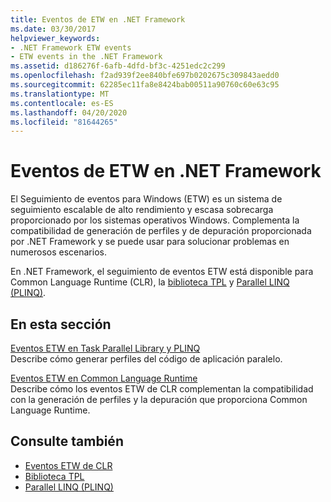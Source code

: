 ```yaml
---
title: Eventos de ETW en .NET Framework
ms.date: 03/30/2017
helpviewer_keywords:
- .NET Framework ETW events
- ETW events in the .NET Framework
ms.assetid: d186276f-6afb-4dfd-bf3c-4251edc2c299
ms.openlocfilehash: f2ad939f2ee840bfe697b0202675c309843aedd0
ms.sourcegitcommit: 62285ec11fa8e8424bab00511a90760c60e63c95
ms.translationtype: MT
ms.contentlocale: es-ES
ms.lasthandoff: 04/20/2020
ms.locfileid: "81644265"
---
```

# <a name="etw-events-in-the-net-framework"></a>Eventos de ETW en .NET Framework
El Seguimiento de eventos para Windows (ETW) es un sistema de seguimiento escalable de alto rendimiento y escasa sobrecarga proporcionado por los sistemas operativos Windows. Complementa la compatibilidad de generación de perfiles y de depuración proporcionada por .NET Framework y se puede usar para solucionar problemas en numerosos escenarios.  
  
 En .NET Framework, el seguimiento de eventos ETW está disponible para Common Language Runtime (CLR), la [biblioteca TPL](../../standard/parallel-programming/task-parallel-library-tpl.md) y [Parallel LINQ (PLINQ)](../../standard/parallel-programming/introduction-to-plinq.md).  
  
## <a name="in-this-section"></a>En esta sección  
 [Eventos ETW en Task Parallel Library y PLINQ](etw-events-in-task-parallel-library-and-plinq.md)  
 Describe cómo generar perfiles del código de aplicación paralelo.  
  
 [Eventos ETW en Common Language Runtime](etw-events-in-the-common-language-runtime.md)  
 Describe cómo los eventos ETW de CLR complementan la compatibilidad con la generación de perfiles y la depuración que proporciona Common Language Runtime.  
  
## <a name="see-also"></a>Consulte también

- [Eventos ETW de CLR](clr-etw-events.md)
- [Biblioteca TPL](../../standard/parallel-programming/task-parallel-library-tpl.md)
- [Parallel LINQ (PLINQ)](../../standard/parallel-programming/introduction-to-plinq.md)
